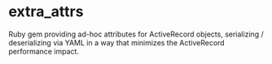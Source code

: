 # extra_attrs
Ruby gem providing ad-hoc attributes for ActiveRecord objects, serializing / deserializing via YAML in a way that minimizes the ActiveRecord performance impact.
